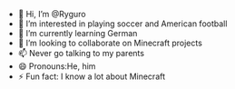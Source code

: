 - 👋 Hi, I’m @Ryguro
- 👀 I’m interested in playing soccer and American football
- 🌱 I’m currently learning German
- 💞️ I’m looking to collaborate on Minecraft projects
- 📫 Never go talking to my parents
- 😄 Pronouns:He, him
- ⚡ Fun fact: I know a lot about Minecraft

<!---
Ryguro/Ryguro is a ✨ special ✨ repository because its `README.md` (this file) appears on your GitHub profile.
You can click the Preview link to take a look at your changes.
--->
